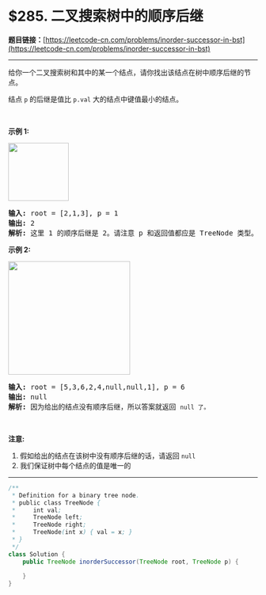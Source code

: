 # $285. 二叉搜索树中的顺序后继

**题目链接：**[https://leetcode-cn.com/problems/inorder-successor-in-bst](https://leetcode-cn.com/problems/inorder-successor-in-bst)

---

<div class="content__1Y2H">
 <div class="notranslate">
  <p>给你一个二叉搜索树和其中的某一个结点，请你找出该结点在树中顺序后继的节点。</p> 
  <p>结点&nbsp;<code>p</code>&nbsp;的后继是值比&nbsp;<code>p.val</code>&nbsp;大的结点中键值最小的结点。</p> 
  <p>&nbsp;</p> 
  <p><strong>示例 1:</strong></p> 
  <p><img style="height: 117px; width: 122px;" src="/uploads/2019/01/23/285_example_1.PNG" alt=""></p> 
  <pre class="language-text"><strong>输入: </strong>root = [2,1,3], p = 1
<strong>输出: </strong>2
<strong>解析: </strong>这里 1 的顺序后继是 2。请注意 p 和返回值都应是 TreeNode 类型。
</pre> 
  <p><strong>示例&nbsp;2:</strong></p> 
  <p><img style="height: 229px; width: 246px;" src="/uploads/2019/01/23/285_example_2.PNG" alt=""></p> 
  <pre class="language-text"><strong>输入: </strong>root = [5,3,6,2,4,null,null,1], p = 6
<strong>输出: </strong>null
<strong>解析: </strong>因为给出的结点没有顺序后继，所以答案就返回 <code>null 了。</code>
</pre> 
  <p>&nbsp;</p> 
  <p><strong>注意:</strong></p> 
  <ol> 
   <li>假如给出的结点在该树中没有顺序后继的话，请返回&nbsp;<code>null</code></li> 
   <li>我们保证树中每个结点的值是唯一的</li> 
  </ol> 
 </div>
</div>

---

```java
/**
 * Definition for a binary tree node.
 * public class TreeNode {
 *     int val;
 *     TreeNode left;
 *     TreeNode right;
 *     TreeNode(int x) { val = x; }
 * }
 */
class Solution {
    public TreeNode inorderSuccessor(TreeNode root, TreeNode p) {
        
    }
}
```